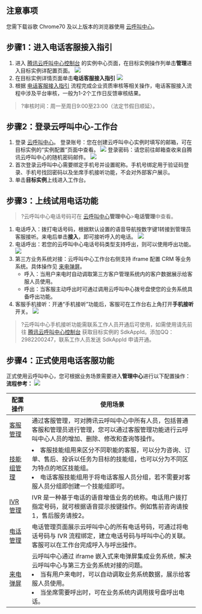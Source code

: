 ## 注意事项
您需下载谷歌 Chrome70 及以上版本的浏览器使用 [云呼叫中心](https://tccc.qcloud.com/login)。

## 步骤1：进入电话客服接入指引
1. 进入 [腾讯云呼叫中心控制台](https://console.cloud.tencent.com/ccc) 的实例中心页面，在目标实例操作列单击**管理**进入目标实例详配置页面。
![](https://main.qcloudimg.com/raw/813e3b9ea2eb51c635476c5b14a7982b.png)
2. 在目标实例详情页面单击**电话客服接入指引**
![](https://main.qcloudimg.com/raw/5a1be4b13651828e8db011b49e276677.png)
3. 根据 [电话客服接入指引](https://cloud.tencent.com/document/product/679/48030) 流程完成企业资质审核等相关操作，电话客服接入流程中涉及平台审核，一般为1-2个工作日反馈审核结果。
>?审核时间：周一至周日9:00至23:00（法定节假日顺延）。

## 步骤2：登录云呼叫中心-工作台
1. 登录 [云呼叫中心](https://tccc.qcloud.com/login)。
登录账号：您在创建云呼叫中心实例时填写的邮箱，可在目标实例的“实例配置”页面中查看。
![](https://main.qcloudimg.com/raw/00fbb9c3c4c6234f17ee313a34dadc26.png)
登录密码：请您前往邮箱查收来自腾讯云呼叫中心的随机密码邮件。
![](https://main.qcloudimg.com/raw/c5d50c24386886ee174a87df027d77b3.png)
2. 首次登录云呼叫中心需要绑定手机号并设置昵称。手机号绑定用于验证码登录、手机号找回密码以及坐席手机接听功能，不会对外部客户展示。
3. 单击**目标实例**上线进入工作台。


## 步骤3：上线试用电话功能
>?云呼叫中心电话号码可在 [云呼叫中心](https://tccc.qcloud.com/login)**管理中心**>**电话管理**中查看。
>
1. 电话呼入：拨打电话号码，根据默认设置的语音导航按数字键1转接到管理员客服接听。来电后单击**接入**，即可接听呼入的电话。
![](https://main.qcloudimg.com/raw/49f7ce2c99447a0f1d6328d0c4cc0fdb.png)
2. 电话呼出：若您的云呼叫中心电话号码类型支持呼出，则可以使用呼出功能。
![](https://main.qcloudimg.com/raw/7a0634b733b50aaba28581a785b656c4.png)
3. 第三方业务系统对接：云呼叫中心工作台右侧支持 iframe 配置 CRM 等业务系统。具体操作见 [来电弹屏](https://cloud.tencent.com/document/product/679/48057)。
	- 呼入：当用户来电时自动调取第三方客户管理系统内的客户数据展示给客服人员使用。
	- 呼出：当客服主动呼出时可通过调用云呼叫中心拨号盘使您的业务系统具备呼出功能。
4. 客服手机接听：开通“手机接听”功能后，客服可在工作台右上角打开**手机接听**开关。
![](https://main.qcloudimg.com/raw/1a28cbfffc79985613db5761afae0202.png)

>?云呼叫中心手机接听功能需联系工作人员开通后可使用，如需使用请先前往  [腾讯云呼叫中心控制台](https://console.cloud.tencent.com/ccc) 获取目标实例的 SdkAppId。添加QQ：2982200247，联系工作人员发送 SdkAppId 申请开通。
>

## 步骤4：正式使用电话客服功能
正式使用云呼叫中心，您可根据业务场景需要进入**管理中心**进行以下配置操作：
**流程参考：**
![](https://main.qcloudimg.com/raw/99541864cc5a75b4edc9b56d54538699.png)

| 配置操作 | 使用场景 |
|---------|---------|
| [客服管理](https://cloud.tencent.com/document/product/679/48056) | 通过客服管理，可对腾讯云呼叫中心中所有人员，包括普通客服和管理员进行管理，您可以通过客服管理功能进行云呼叫中心人员的增加、删除、修改和查询等操作。 |
| [技能组管理](https://cloud.tencent.com/document/product/679/48060) | <li>客服技能组用来区分不同职能的客服，可以分为咨询、订单、售后、投诉以任务为目标的技能组，也可以分为不同区为特点的地区技能组。<li>电话客服技能组用于将电话客服人员分组，若不需要对客服人员分组即创建一个技能组即可。 |
| [IVR 管理](https://cloud.tencent.com/document/product/679/48061) | IVR 是一种基于电话的语音增值业务的统称。电话用户拨打指定号码，就可根据语音提示按键操作。例如售前咨询请按1，售后服务请按2。 |
| [电话管理](https://cloud.tencent.com/document/product/679/48064) | 电话管理页面展示云呼叫中心的所有电话号码，可通过将电话号码与 IVR 流程绑定，建立电话号码与呼叫中心的关联。客服可以在工作台完成呼入与呼出操作。 |
| [来电弹屏](https://cloud.tencent.com/document/product/679/48057) | 云呼叫中心通过 iframe 嵌入式来电弹屏集成业务系统，解决云呼叫中心与第三方业务系统对接的问题。<li>当有用户来电时，可以自动调取业务系统数据，展示给客服人员使用。<li>当坐席需要呼出时，可在业务系统内调用拨号盘呼出电话。 |


	

